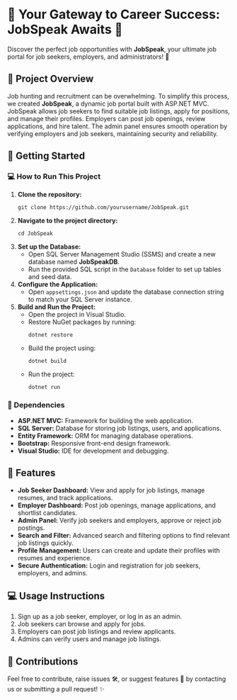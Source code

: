 <h1>💼 Your Gateway to Career Success: <strong>JobSpeak Awaits</strong> 🚀</h1>
<p>Discover the perfect job opportunities with <strong>JobSpeak</strong>, your ultimate job portal for job seekers, employers, and administrators! 🏢</p>

<h2> 📄 Project Overview</h2>
<p>
  Job hunting and recruitment can be overwhelming. To simplify this process, we created <strong>JobSpeak</strong>, a dynamic job portal built with ASP.NET MVC. JobSpeak allows job seekers to find suitable job listings, apply for positions, and manage their profiles. Employers can post job openings, review applications, and hire talent. The admin panel ensures smooth operation by verifying employers and job seekers, maintaining security and reliability.
</p>

<h2>🚀 Getting Started</h2>
<h3>💻 How to Run This Project</h3>
<ol>
  <li><strong>Clone the repository:</strong>
    <pre><code>git clone https://github.com/yourusername/JobSpeak.git</code></pre>
  </li>
  <li><strong>Navigate to the project directory:</strong>
    <pre><code>cd JobSpeak</code></pre>
  </li>
  <li><strong>Set up the Database:</strong>
    <ul>
      <li>Open SQL Server Management Studio (SSMS) and create a new database named <strong>JobSpeakDB</strong>.</li>
      <li>Run the provided SQL script in the <code>Database</code> folder to set up tables and seed data.</li>
    </ul>
  </li>
  <li><strong>Configure the Application:</strong>
    <ul>
      <li>Open <code>appsettings.json</code> and update the database connection string to match your SQL Server instance.</li>
    </ul>
  </li>
  <li><strong>Build and Run the Project:</strong>
    <ul>
      <li>Open the project in Visual Studio.</li>
      <li>Restore NuGet packages by running:
        <pre><code>dotnet restore</code></pre>
      </li>
      <li>Build the project using:
        <pre><code>dotnet build</code></pre>
      </li>
      <li>Run the project:
        <pre><code>dotnet run</code></pre>
      </li>
    </ul>
  </li>
</ol>

<h3>🔧 Dependencies</h3>
<ul>
  <li><strong>ASP.NET MVC:</strong> Framework for building the web application.</li>
  <li><strong>SQL Server:</strong> Database for storing job listings, users, and applications.</li>
  <li><strong>Entity Framework:</strong> ORM for managing database operations.</li>
  <li><strong>Bootstrap:</strong> Responsive front-end design framework.</li>
  <li><strong>Visual Studio:</strong> IDE for development and debugging.</li>
</ul>

<h2>🎨 Features</h2>
<ul>
  <li><strong>Job Seeker Dashboard:</strong> View and apply for job listings, manage resumes, and track applications.</li>
  <li><strong>Employer Dashboard:</strong> Post job openings, manage applications, and shortlist candidates.</li>
  <li><strong>Admin Panel:</strong> Verify job seekers and employers, approve or reject job postings.</li>
  <li><strong>Search and Filter:</strong> Advanced search and filtering options to find relevant job listings quickly.</li>
  <li><strong>Profile Management:</strong> Users can create and update their profiles with resumes and experience.</li>
  <li><strong>Secure Authentication:</strong> Login and registration for job seekers, employers, and admins.</li>
</ul>

<h2>💻 Usage Instructions</h2>
<ol>
  <li>Sign up as a job seeker, employer, or log in as an admin.</li>
  <li>Job seekers can browse and apply for jobs.</li>
  <li>Employers can post job listings and review applicants.</li>
  <li>Admins can verify users and manage job listings.</li>
</ol>

<h2>🤝 Contributions</h2>
<p>Feel free to contribute, raise issues 🛠️, or suggest features 🚀 by contacting us or submitting a pull request! ✨</p>
